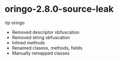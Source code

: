 # oringo-2.8.0-source-leak

rip oringo

- Removed descriptor obfuscation
- Removed string obfuscation
- Inlined methods
- Renamed clasess, methods, fields
- Manually remapped classes
